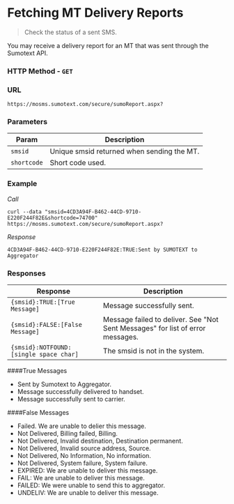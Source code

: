 Fetching MT Delivery Reports
========
> Check the status of a sent SMS.

You may receive a delivery report for an MT that was sent through the Sumotext API.

### HTTP Method - `GET`

### URL
```
https://mosms.sumotext.com/secure/sumoReport.aspx?
```

### Parameters
Param | Description
--- | --- 
`smsid` | Unique smsid returned when sending the MT.
`shortcode` | Short code used.

### Example

*Call*
```
curl --data "smsid=4CD3A94F-B462-44CD-9710-E220F244F82E&shortcode=74700" https://mosms.sumotext.com/secure/sumoReport.aspx?
```
*Response*
```
4CD3A94F-B462-44CD-9710-E220F244F82E:TRUE:Sent by SUMOTEXT to Aggregator
```

### Responses
Response | Description
--- | --- 
`{smsid}:TRUE:[True Message]` | Message successfully sent.
`{smsid}:FALSE:[False Message]` | Message failed to deliver. See "Not Sent Messages" for list of error messages.
`{smsid}:NOTFOUND:[single space char]` | The smsid is not in the system.

####True Messages
* Sent by Sumotext to Aggregator.
* Message successfully delivered to handset.
* Message successfully sent to carrier.

####False Messages
* Failed. We are unable to delier this message.
* Not Delivered, Billing failed, Billing.
* Not Delivered, Invalid destination, Destination permanent.
* Not Delivered, Invalid source address, Source.
* Not Delivered, No Information, No information.
* Not Delivered, System failure, System failure.
* EXPIRED: We are unable to deliver this message.
* FAIL: We are unable to deliver this message.
* FAILED: We were unable to send this to aggregator.
* UNDELIV: We are unable to deliver this message.